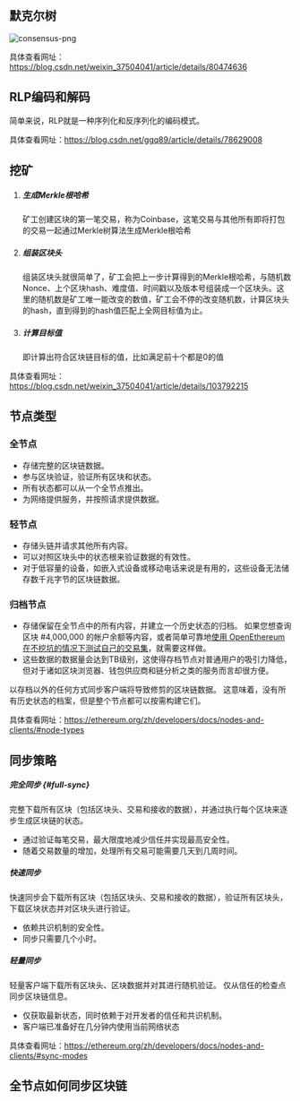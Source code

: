 ## 默克尔树

![consensus-png](https://img-blog.csdn.net/20180930114535713?watermark/2/text/aHR0cHM6Ly9ibG9nLmNzZG4ubmV0L3dlaXhpbl8zNzUwNDA0MQ==/font/5a6L5L2T/fontsize/400/fill/I0JBQkFCMA==/dissolve/70)

具体查看网址：https://blog.csdn.net/weixin_37504041/article/details/80474636

## RLP编码和解码

简单来说，RLP就是一种序列化和反序列化的编码模式。

具体查看网址：https://blog.csdn.net/ggq89/article/details/78629008

## 挖矿

1. ##### 生成Merkle根哈希

   矿工创建区块的第一笔交易，称为Coinbase，这笔交易与其他所有即将打包的交易一起通过Merkle树算法生成Merkle根哈希

2. ##### 组装区块头

   组装区块头就很简单了，矿工会把上一步计算得到的Merkle根哈希，与随机数Nonce、上个区块hash、难度值、时间戳以及版本号组装成一个区块头。这里的随机数是矿工唯一能改变的数值，矿工会不停的改变随机数，计算区块头的hash，直到得到的hash值匹配上全网目标值为止。

3. ##### 计算目标值

   即计算出符合区块链目标的值，比如满足前十个都是0的值

具体查看网址：https://blog.csdn.net/weixin_37504041/article/details/103792215

## 节点类型
### 全节点

- 存储完整的区块链数据。
- 参与区块验证，验证所有区块和状态。
- 所有状态都可以从一个全节点推出。
- 为网络提供服务，并按照请求提供数据。

### 轻节点

- 存储头链并请求其他所有内容。
- 可以对照区块头中的状态根来验证数据的有效性。
- 对于低容量的设备，如嵌入式设备或移动电话来说是有用的，这些设备无法储存数千兆字节的区块链数据。

### 归档节点

- 存储保留在全节点中的所有内容，并建立一个历史状态的归档。 如果您想查询区块 #4,000,000 的帐户余额等内容，或者简单可靠地[使用 OpenEthereum 在不挖坑的情况下测试自己的交易集](https://openethereum.github.io/JSONRPC-trace-module#trace_callmany)，就需要这样做。
- 这些数据的数据量会达到TB级别，这使得存档节点对普通用户的吸引力降低，但对于诸如区块浏览器、钱包供应商和链分析之类的服务而言却很方便。

以存档以外的任何方式同步客户端将导致修剪的区块链数据。 这意味着，没有所有历史状态的档案，但是整个节点都可以按需构建它们。

具体查看网址：https://ethereum.org/zh/developers/docs/nodes-and-clients/#node-types

## 同步策略

##### 完全同步 {#full-sync}

完整下载所有区块（包括区块头、交易和接收的数据），并通过执行每个区块来逐步生成区块链的状态。

- 通过验证每笔交易，最大限度地减少信任并实现最高安全性。
- 随着交易数量的增加，处理所有交易可能需要几天到几周时间。

##### 快速同步

快速同步会下载所有区块（包括区块头、交易和接收的数据），验证所有区块头，下载区块状态并对区块头进行验证。

- 依赖共识机制的安全性。
- 同步只需要几个小时。

##### 轻量同步

轻量客户端下载所有区块头、区块数据并对其进行随机验证。 仅从信任的检查点同步区块链信息。

- 仅获取最新状态，同时依赖于对开发者的信任和共识机制。
- 客户端已准备好在几分钟内使用当前网络状态

具体查看网址：https://ethereum.org/zh/developers/docs/nodes-and-clients/#sync-modes

## 全节点如何同步区块链